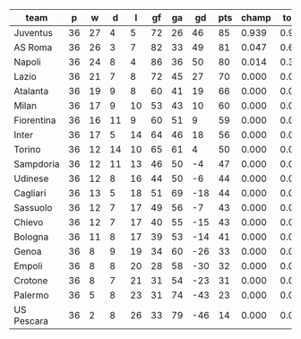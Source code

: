 |    team    | p  | w  | d  | l  | gf | ga | gd  | pts | champ | top2  | top3  | top4  |  5-7  | bot4  | bot3  | bot2  |
|------------|----|----|----|----|----|----|-----|-----|-------|-------|-------|-------|-------|-------|-------|-------|
| Juventus   | 36 | 27 |  4 |  5 | 72 | 26 |  46 |  85 | 0.939 | 0.989 | 1.000 | 1.000 | 0.000 | 0.000 | 0.000 | 0.000|
| AS Roma    | 36 | 26 |  3 |  7 | 82 | 33 |  49 |  81 | 0.047 | 0.687 | 1.000 | 1.000 | 0.000 | 0.000 | 0.000 | 0.000|
| Napoli     | 36 | 24 |  8 |  4 | 86 | 36 |  50 |  80 | 0.014 | 0.324 | 1.000 | 1.000 | 0.000 | 0.000 | 0.000 | 0.000|
| Lazio      | 36 | 21 |  7 |  8 | 72 | 45 |  27 |  70 | 0.000 | 0.000 | 0.000 | 0.954 | 0.046 | 0.000 | 0.000 | 0.000|
| Atalanta   | 36 | 19 |  9 |  8 | 60 | 41 |  19 |  66 | 0.000 | 0.000 | 0.000 | 0.046 | 0.954 | 0.000 | 0.000 | 0.000|
| Milan      | 36 | 17 |  9 | 10 | 53 | 43 |  10 |  60 | 0.000 | 0.000 | 0.000 | 0.000 | 0.965 | 0.000 | 0.000 | 0.000|
| Fiorentina | 36 | 16 | 11 |  9 | 60 | 51 |   9 |  59 | 0.000 | 0.000 | 0.000 | 0.000 | 0.860 | 0.000 | 0.000 | 0.000|
| Inter      | 36 | 17 |  5 | 14 | 64 | 46 |  18 |  56 | 0.000 | 0.000 | 0.000 | 0.000 | 0.176 | 0.000 | 0.000 | 0.000|
| Torino     | 36 | 12 | 14 | 10 | 65 | 61 |   4 |  50 | 0.000 | 0.000 | 0.000 | 0.000 | 0.000 | 0.000 | 0.000 | 0.000|
| Sampdoria  | 36 | 12 | 11 | 13 | 46 | 50 |  -4 |  47 | 0.000 | 0.000 | 0.000 | 0.000 | 0.000 | 0.000 | 0.000 | 0.000|
| Udinese    | 36 | 12 |  8 | 16 | 44 | 50 |  -6 |  44 | 0.000 | 0.000 | 0.000 | 0.000 | 0.000 | 0.000 | 0.000 | 0.000|
| Cagliari   | 36 | 13 |  5 | 18 | 51 | 69 | -18 |  44 | 0.000 | 0.000 | 0.000 | 0.000 | 0.000 | 0.000 | 0.000 | 0.000|
| Sassuolo   | 36 | 12 |  7 | 17 | 49 | 56 |  -7 |  43 | 0.000 | 0.000 | 0.000 | 0.000 | 0.000 | 0.000 | 0.000 | 0.000|
| Chievo     | 36 | 12 |  7 | 17 | 40 | 55 | -15 |  43 | 0.000 | 0.000 | 0.000 | 0.000 | 0.000 | 0.000 | 0.000 | 0.000|
| Bologna    | 36 | 11 |  8 | 17 | 39 | 53 | -14 |  41 | 0.000 | 0.000 | 0.000 | 0.000 | 0.000 | 0.000 | 0.000 | 0.000|
| Genoa      | 36 |  8 |  9 | 19 | 34 | 60 | -26 |  33 | 0.000 | 0.000 | 0.000 | 0.000 | 0.000 | 0.459 | 0.109 | 0.000|
| Empoli     | 36 |  8 |  8 | 20 | 28 | 58 | -30 |  32 | 0.000 | 0.000 | 0.000 | 0.000 | 0.000 | 0.660 | 0.228 | 0.000|
| Crotone    | 36 |  8 |  7 | 21 | 31 | 54 | -23 |  31 | 0.000 | 0.000 | 0.000 | 0.000 | 0.000 | 0.881 | 0.664 | 0.000|
| Palermo    | 36 |  5 |  8 | 23 | 31 | 74 | -43 |  23 | 0.000 | 0.000 | 0.000 | 0.000 | 0.000 | 1.000 | 1.000 | 1.000|
| US Pescara | 36 |  2 |  8 | 26 | 33 | 79 | -46 |  14 | 0.000 | 0.000 | 0.000 | 0.000 | 0.000 | 1.000 | 1.000 | 1.000|
